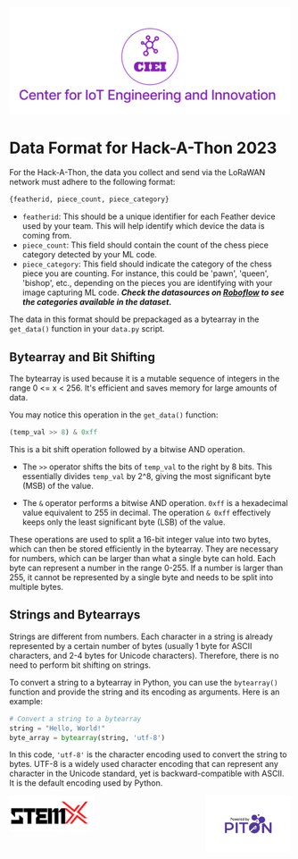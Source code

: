 ![CIEI](../images/ciei.jpg)
# Data Format for Hack-A-Thon 2023

For the Hack-A-Thon, the data you collect and send via the LoRaWAN network must adhere to the following format:

```python
{featherid, piece_count, piece_category}
```

- `featherid`: This should be a unique identifier for each Feather device used by your team. This will help identify which device the data is coming from.
- `piece_count`: This field should contain the count of the chess piece category detected by your ML code.
- `piece_category`: This field should indicate the category of the chess piece you are counting. For instance, this could be 'pawn', 'queen', 'bishop', etc., depending on the pieces you are identifying with your image capturing ML code. ***Check the datasources on [Roboflow](https://universe.roboflow.com/joseph-nelson/chess-pieces-new) to see the categories available in the dataset.***



The data in this format should be prepackaged as a bytearray in the `get_data()` function in your `data.py` script.

## Bytearray and Bit Shifting

The bytearray is used because it is a mutable sequence of integers in the range 0 <= x < 256. It's efficient and saves memory for large amounts of data.

You may notice this operation in the `get_data()` function:

```python
(temp_val >> 8) & 0xff
```

This is a bit shift operation followed by a bitwise AND operation. 

- The `>>` operator shifts the bits of `temp_val` to the right by 8 bits. This essentially divides `temp_val` by 2^8, giving the most significant byte (MSB) of the value.

- The `&` operator performs a bitwise AND operation. `0xff` is a hexadecimal value equivalent to 255 in decimal. The operation `& 0xff` effectively keeps only the least significant byte (LSB) of the value.

These operations are used to split a 16-bit integer value into two bytes, which can then be stored efficiently in the bytearray. They are necessary for numbers, which can be larger than what a single byte can hold. Each byte can represent a number in the range 0-255. If a number is larger than 255, it cannot be represented by a single byte and needs to be split into multiple bytes.

## Strings and Bytearrays

Strings are different from numbers. Each character in a string is already represented by a certain number of bytes (usually 1 byte for ASCII characters, and 2-4 bytes for Unicode characters). Therefore, there is no need to perform bit shifting on strings.

To convert a string to a bytearray in Python, you can use the `bytearray()` function and provide the string and its encoding as arguments. Here is an example:

```python
# Convert a string to a bytearray
string = "Hello, World!"
byte_array = bytearray(string, 'utf-8')
```

In this code, `'utf-8'` is the character encoding used to convert the string to bytes. UTF-8 is a widely used character encoding that can represent any character in the Unicode standard, yet is backward-compatible with ASCII. It is the default encoding used by Python.

<div style="display: flex; justify-content: space-between;">
  <img src="../images/stemx.png" width="30%" height="10%" />
  <img src="../images/PoweredByPITON.png" width="30%" height="10%"/> 
</div>

